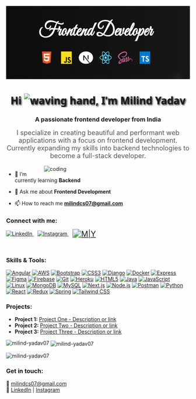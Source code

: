 <img align="center" alt="profession" width="900" height="200" src="assets/profile first image.png">
<h1 align="center" style="font-family: 'Segoe UI', Tahoma, Geneva, Verdana, sans-serif; text-shadow: 2px 2px 4px #000000;">
  Hi <img src="https://media.giphy.com/media/hvRJCLFzcasrR4ia7z/giphy.gif" width="30px" alt="waving hand" />, I'm Milind Yadav
</h1>
<h3 align="center">A passionate frontend developer from India</h3>

<p align="center" style="font-size: 18px; max-width: 700px; margin: auto; color: #555;">
  I specialize in creating beautiful and performant web applications with a focus on frontend development. Currently expanding my skills into backend technologies to become a full-stack developer.
</p>

<br>

<img align="right" alt="coding" width="400" src="https://encrypted-tbn0.gstatic.com/images?q=tbn:ANd9GcTCK4life1jApvNE36wkiOZhwWqyUsARhELvA&s">

- 🌱 I’m currently learning <b>Backend</b>

- 💬 Ask me about <b>Frontend Development</b>

- 📫 How to reach me <b>milindcs07@gmail.com</b>

<h3 align="left">Connect with me:</h3>
<p align="left">
  <a href="https://linkedin.com/in/milind yadav" target="_blank" rel="noreferrer" style="margin-right: 10px;">
    <img src="https://img.shields.io/badge/LinkedIn-0A66C2?style=for-the-badge&logo=linkedin&logoColor=white&shadow=1" alt="LinkedIn" />
  </a>
  <a href="https://instagram.com/milind_yadav_07" target="_blank" rel="noreferrer" style="margin-right: 10px;">
    <img src="https://img.shields.io/badge/Instagram-E4405F?style=for-the-badge&logo=instagram&logoColor=white&shadow=1" alt="Instagram" />
  </a>
<a href="#" target="_blank" rel="noreferrer" style="margin-right: 10px;">
    <img src="https://img.shields.io/badge/M%7CY-000000?style=flat&logoColor=white&shadow=1&fontSize=20" alt="M|Y" style="transform: scale(1.5); transform-origin: left center;" />
  </a>
</p>

<br>

<h3 align="left">Skills & Tools:</h3>
<p align="left">
  <a href="https://angular.io" target="_blank" rel="noreferrer"><img src="https://img.shields.io/badge/Angular-DD0031?style=for-the-badge&logo=angular&logoColor=white&shadow=1" alt="Angular" /></a>
  <a href="https://aws.amazon.com" target="_blank" rel="noreferrer"><img src="https://img.shields.io/badge/AWS-232F3E?style=for-the-badge&logo=amazonaws&logoColor=white&shadow=1" alt="AWS" /></a>
  <a href="https://getbootstrap.com" target="_blank" rel="noreferrer"><img src="https://img.shields.io/badge/Bootstrap-563D7C?style=for-the-badge&logo=bootstrap&logoColor=white&shadow=1" alt="Bootstrap" /></a>
  <a href="https://www.w3schools.com/css/" target="_blank" rel="noreferrer"><img src="https://img.shields.io/badge/CSS3-1572B6?style=for-the-badge&logo=css3&logoColor=white&shadow=1" alt="CSS3" /></a>
  <a href="https://www.djangoproject.com/" target="_blank" rel="noreferrer"><img src="https://img.shields.io/badge/Django-092E20?style=for-the-badge&logo=django&logoColor=white&shadow=1" alt="Django" /></a>
  <a href="https://www.docker.com/" target="_blank" rel="noreferrer"><img src="https://img.shields.io/badge/Docker-2496ED?style=for-the-badge&logo=docker&logoColor=white&shadow=1" alt="Docker" /></a>
  <a href="https://expressjs.com" target="_blank" rel="noreferrer"><img src="https://img.shields.io/badge/Express.js-000000?style=for-the-badge&logo=express&logoColor=white&shadow=1" alt="Express" /></a>
  <a href="https://www.figma.com/" target="_blank" rel="noreferrer"><img src="https://img.shields.io/badge/Figma-F24E1E?style=for-the-badge&logo=figma&logoColor=white&shadow=1" alt="Figma" /></a>
  <a href="https://firebase.google.com/" target="_blank" rel="noreferrer"><img src="https://img.shields.io/badge/Firebase-FFCA28?style=for-the-badge&logo=firebase&logoColor=black&shadow=1" alt="Firebase" /></a>
  <a href="https://git-scm.com/" target="_blank" rel="noreferrer"><img src="https://img.shields.io/badge/Git-F05032?style=for-the-badge&logo=git&logoColor=white&shadow=1" alt="Git" /></a>
  <a href="https://heroku.com" target="_blank" rel="noreferrer"><img src="https://img.shields.io/badge/Heroku-430098?style=for-the-badge&logo=heroku&logoColor=white&shadow=1" alt="Heroku" /></a>
  <a href="https://www.w3.org/html/" target="_blank" rel="noreferrer"><img src="https://img.shields.io/badge/HTML5-E34F26?style=for-the-badge&logo=html5&logoColor=white&shadow=1" alt="HTML5" /></a>
  <a href="https://www.java.com" target="_blank" rel="noreferrer"><img src="https://img.shields.io/badge/Java-007396?style=for-the-badge&logo=java&logoColor=white&shadow=1" alt="Java" /></a>
  <a href="https://developer.mozilla.org/en-US/docs/Web/JavaScript" target="_blank" rel="noreferrer"><img src="https://img.shields.io/badge/JavaScript-F7DF1E?style=for-the-badge&logo=javascript&logoColor=black&shadow=1" alt="JavaScript" /></a>
  <a href="https://www.linux.org/" target="_blank" rel="noreferrer"><img src="https://img.shields.io/badge/Linux-FCC624?style=for-the-badge&logo=linux&logoColor=black&shadow=1" alt="Linux" /></a>
  <a href="https://www.mongodb.com/" target="_blank" rel="noreferrer"><img src="https://img.shields.io/badge/MongoDB-47A248?style=for-the-badge&logo=mongodb&logoColor=white&shadow=1" alt="MongoDB" /></a>
  <a href="https://www.mysql.com/" target="_blank" rel="noreferrer"><img src="https://img.shields.io/badge/MySQL-4479A1?style=for-the-badge&logo=mysql&logoColor=white&shadow=1" alt="MySQL" /></a>
  <a href="https://nextjs.org/" target="_blank" rel="noreferrer"><img src="https://img.shields.io/badge/Next.js-000000?style=for-the-badge&logo=next.js&logoColor=white&shadow=1" alt="Next.js" /></a>
  <a href="https://nodejs.org" target="_blank" rel="noreferrer"><img src="https://img.shields.io/badge/Node.js-339933?style=for-the-badge&logo=node.js&logoColor=white&shadow=1" alt="Node.js" /></a>
  <a href="https://postman.com" target="_blank" rel="noreferrer"><img src="https://img.shields.io/badge/Postman-FF6C37?style=for-the-badge&logo=postman&logoColor=white&shadow=1" alt="Postman" /></a>
  <a href="https://www.python.org" target="_blank" rel="noreferrer"><img src="https://img.shields.io/badge/Python-3776AB?style=for-the-badge&logo=python&logoColor=white&shadow=1" alt="Python" /></a>
  <a href="https://reactjs.org/" target="_blank" rel="noreferrer"><img src="https://img.shields.io/badge/React-61DAFB?style=for-the-badge&logo=react&logoColor=black&shadow=1" alt="React" /></a>
  <a href="https://redux.js.org" target="_blank" rel="noreferrer"><img src="https://img.shields.io/badge/Redux-764ABC?style=for-the-badge&logo=redux&logoColor=white&shadow=1" alt="Redux" /></a>
  <a href="https://spring.io/" target="_blank" rel="noreferrer"><img src="https://img.shields.io/badge/Spring-6DB33F?style=for-the-badge&logo=spring&logoColor=white&shadow=1" alt="Spring" /></a>
  <a href="https://tailwindcss.com/" target="_blank" rel="noreferrer"><img src="https://img.shields.io/badge/Tailwind_CSS-06B6D4?style=for-the-badge&logo=tailwind-css&logoColor=white&shadow=1" alt="Tailwind CSS" /></a>
</p>

<h3 align="left">Projects:</h3>
<ul>
  <li><b>Project 1:</b> <a href="#" target="_blank" rel="noreferrer">Project One - Description or link</a></li>
  <li><b>Project 2:</b> <a href="#" target="_blank" rel="noreferrer">Project Two - Description or link</a></li>
  <li><b>Project 3:</b> <a href="#" target="_blank" rel="noreferrer">Project Three - Description or link</a></li>
</ul>

<p><img align="left" src="https://github-readme-stats.vercel.app/api/top-langs?username=milind-yadav07&show_icons=true&locale=en&layout=compact" alt="milind-yadav07" /></p>

<p>&nbsp;<img align="center" src="https://github-readme-stats.vercel.app/api?username=milind-yadav07&show_icons=true&locale=en" alt="milind-yadav07" /></p>

<p><img align="center" src="https://github-readme-streak-stats.herokuapp.com/?user=milind-yadav07&" alt="milind-yadav07" /></p>

<h3 align="left">Get in touch:</h3>
<p>
  📧 <a href="mailto:milindcs07@gmail.com" target="_blank" rel="noreferrer">milindcs07@gmail.com</a><br>
  🔗 <a href="https://linkedin.com/in/milind yadav" target="_blank" rel="noreferrer">LinkedIn</a> | 
  <a href="https://instagram.com/milind_yadav_07" target="_blank" rel="noreferrer">Instagram</a>
</p>
